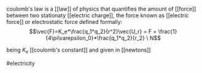 coulomb's law is a [[law]] of physics that quantifies the amount of [[force]] between two stationaty [[electric charge]], the force known as [[electric force]] or electrostatic force
defined formally: 
$$\vec{F}=K_e*\frac{q_1*q_2}{r^2}\vec{U_r} = F = \frac{1}{4\pi\varepsilon_0}*\frac{q_1*q_2}{r_2}  \ N$$

being $K_e$ [[coulomb's constant]]
and given in [[newtons]]

#electricity
